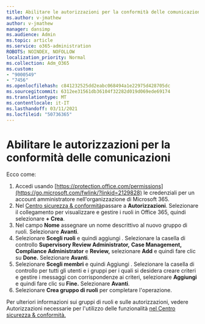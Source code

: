 ```yaml
---
title: Abilitare le autorizzazioni per la conformità delle comunicazioni
ms.author: v-jmathew
author: v-jmathew
manager: dansimp
ms.audience: Admin
ms.topic: article
ms.service: o365-administration
ROBOTS: NOINDEX, NOFOLLOW
localization_priority: Normal
ms.collection: Adm_O365
ms.custom:
- "9000549"
- "7456"
ms.openlocfilehash: c841232525dd2eabc068494a1e22975d428705dc
ms.sourcegitcommit: 6312ee31561db36104f32282d019d069ede69174
ms.translationtype: MT
ms.contentlocale: it-IT
ms.lasthandoff: 03/11/2021
ms.locfileid: "50736365"
---
```

# <a name="enable-permissions-for-communication-compliance"></a>Abilitare le autorizzazioni per la conformità delle comunicazioni

Ecco come:

1. Accedi usando [https://protection.office.com/permissions](https://go.microsoft.com/fwlink/?linkid=2129828) le credenziali per un account amministratore nell'organizzazione di Microsoft 365.
2. Nel [Centro sicurezza & conformità](https://go.microsoft.com/fwlink/?linkid=2101341)passare a **Autorizzazioni**. Selezionare il collegamento per visualizzare e gestire i ruoli in Office 365, quindi selezionare **\+ Crea**.
3. Nel campo **Nome** assegnare un nome descrittivo al nuovo gruppo di ruoli. Selezionare **Avanti**.
4. Selezionare **Scegli ruoli** e quindi aggiungi .  Selezionare la casella di controllo **Supervisory Review Administrator,** **Case Management,** **Compliance Administrator** e **Review,** selezionare **Add** e quindi fare clic su **Done.** Selezionare **Avanti**.
5. Selezionare **Scegli membri** e quindi Aggiungi .  Selezionare la casella di controllo per tutti gli utenti e i gruppi per i quali si desidera creare criteri e gestire i messaggi con corrispondenze ai criteri, selezionare **Aggiungi** e quindi fare clic su **Fine.** Selezionare **Avanti**.
6. Selezionare **Crea gruppo di ruoli** per completare l'operazione.

Per ulteriori informazioni sui gruppi di ruoli e sulle autorizzazioni, vedere Autorizzazioni necessarie per l'utilizzo delle funzionalità [nel Centro sicurezza & conformità.](https://go.microsoft.com/fwlink/?linkid=2114184)
